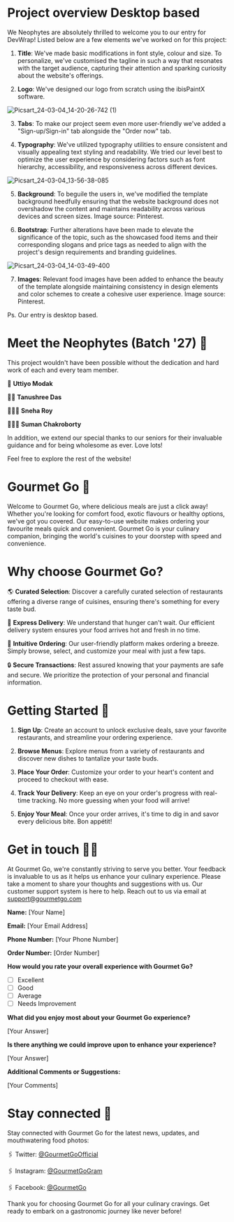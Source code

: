# Project overview Desktop based

We Neophytes are absolutely thrilled to welcome you to our entry for DevWrap! Listed below are a few elements we've worked on for this project:

1. **Title**: We've made basic modifications in font style, colour and size. To personalize, we've customised the tagline in such a way that resonates with the target audience, capturing their attention and sparking curiosity about the website's offerings.

2. **Logo**: We've designed our logo from scratch using the ibisPaintX software. 

![Picsart_24-03-04_14-20-26-742 (1)](https://github.com/PrissyforPresident/Neophytes_EC101B/assets/132652284/06bc1543-ac43-4d2c-b95a-506c670f7e85)

3. **Tabs**: To make our project seem even more user-friendly we've added a "Sign-up/Sign-in" tab alongside the "Order now" tab.

4. **Typography**: We've utilized typography utilities to ensure consistent and visually appealing text styling and readability. We tried our level best to optimize the user experience by considering factors such as font hierarchy, accessibility, and responsiveness across different devices.

![Picsart_24-03-04_13-56-38-085](https://github.com/PrissyforPresident/Neophytes_EC101B/assets/132652284/0a4cd7ce-e515-47a9-ad46-cb7207cac1d2)
   
5. **Background**: To beguile the users in, we've modified the template background heedfully ensuring that the website background does not overshadow the content and maintains readability across various devices and screen sizes. Image source: Pinterest.

6. **Bootstrap**: Further alterations have been made to elevate the significance of the topic, such as the showcased food items and their corresponding slogans and price tags as needed to align with the project's design requirements and branding guidelines.

![Picsart_24-03-04_14-03-49-400](https://github.com/PrissyforPresident/Neophytes_EC101B/assets/132652284/ed3f8b4f-cf37-42c6-bae1-dadce441c4a4)

7. **Images**: Relevant food images have been added to enhance the beauty of the template alongside maintaining consistency in design elements and color schemes to create a cohesive user experience. Image source: Pinterest.

Ps. Our entry is desktop based. 

# Meet the Neophytes (Batch '27) 🥂

This project wouldn't have been possible without the dedication and hard work of each and every team member.

🙋 **Uttiyo Modak** 

🙋‍♀️ **Tanushree Das**

🙋🏻‍♀️ **Sneha Roy**

🙋🏻‍♂️ **Suman Chakroborty**

In addition, we extend our special thanks to our seniors for their invaluable guidance and for being wholesome as ever. Love lots! 

Feel free to explore the rest of the website!

# Gourmet Go 🤌

Welcome to Gourmet Go, where delicious meals are just a click away! Whether you're looking for comfort food, exotic flavours or healthy options, we've got you covered. Our easy-to-use website makes ordering your favourite meals quick and convenient. Gourmet Go is your culinary companion, bringing the world's cuisines to your doorstep with speed and convenience.


# Why choose Gourmet Go?

🌎 **Curated Selection**: Discover a carefully curated selection of restaurants offering a diverse range of cuisines, ensuring there's something for every taste bud.

🚀 **Express Delivery**: We understand that hunger can't wait. Our efficient delivery system ensures your food arrives hot and fresh in no time.

🛒 **Intuitive Ordering**: Our user-friendly platform makes ordering a breeze. Simply browse, select, and customize your meal with just a few taps.

🔒 **Secure Transactions**: Rest assured knowing that your payments are safe and secure. We prioritize the protection of your personal and financial information.


# Getting Started 🤔

1. **Sign Up**: Create an account to unlock exclusive deals, save your favorite restaurants, and streamline your ordering experience.

2. **Browse Menus**: Explore menus from a variety of restaurants and discover new dishes to tantalize your taste buds.

3. **Place Your Order**: Customize your order to your heart's content and proceed to checkout with ease.

4. **Track Your Delivery**: Keep an eye on your order's progress with real-time tracking. No more guessing when your food will arrive!

5. **Enjoy Your Meal**: Once your order arrives, it's time to dig in and savor every delicious bite. Bon appétit!


# Get in touch 🧑‍💻

At Gourmet Go, we're constantly striving to serve you better. Your feedback is invaluable to us as it helps us enhance your culinary experience. Please take a moment to share your thoughts and  suggestions with us. Our customer support system is here to help. Reach out to us via email at support@gourmetgo.com

**Name:** [Your Name]

**Email:** [Your Email Address]

**Phone Number:** [Your Phone Number]

**Order Number:** [Order Number]

**How would you rate your overall experience with Gourmet Go?**
- [ ] Excellent
- [ ] Good
- [ ] Average
- [ ] Needs Improvement

**What did you enjoy most about your Gourmet Go experience?**

[Your Answer]

**Is there anything we could improve upon to enhance your experience?**

[Your Answer]

**Additional Comments or Suggestions:**

[Your Comments]

# Stay connected 🤳

Stay connected with Gourmet Go for the latest news, updates, and mouthwatering food photos:

🖇️ Twitter: [@GourmetGoOfficial](https://twitter.com/GourmetGoOfficial)

🖇️ Instagram: [@GourmetGoGram](https://www.instagram.com/GourmetGoGram)

🖇️ Facebook: [@GourmetGo](https://www.facebook.com/GourmetGo)

Thank you for choosing Gourmet Go for all your culinary cravings. Get ready to embark on a gastronomic journey like never before! 
